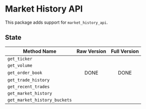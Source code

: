 # Market History API

This package adds support for `market_history_api`.

## State

| Method Name                  | Raw Version | Full Version |
| ---------------------------- |:-----------:|:------------:|
| `get_ticker`                 |             |              |
| `get_volume`                 |             |              |
| `get_order_book`             | DONE        | DONE         |
| `get_trade_history`          |             |              |
| `get_recent_trades`          |             |              |
| `get_market_history`         |             |              |
| `get_market_history_buckets` |             |              |